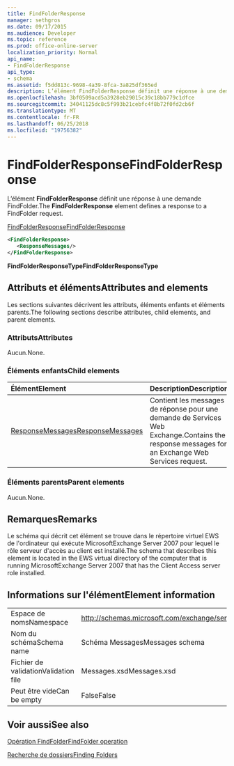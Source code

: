 ```yaml
---
title: FindFolderResponse
manager: sethgros
ms.date: 09/17/2015
ms.audience: Developer
ms.topic: reference
ms.prod: office-online-server
localization_priority: Normal
api_name:
- FindFolderResponse
api_type:
- schema
ms.assetid: f5dd813c-9698-4a39-8fca-3a825df365ed
description: L’élément FindFolderResponse définit une réponse à une demande FindFolder.
ms.openlocfilehash: 3bf0509acd5a3928eb29015c39c18bb779c1dfce
ms.sourcegitcommit: 34041125dc8c5f993b21cebfc4f8b72f0fd2cb6f
ms.translationtype: MT
ms.contentlocale: fr-FR
ms.lasthandoff: 06/25/2018
ms.locfileid: "19756382"
---
```

# <a name="findfolderresponse"></a><span data-ttu-id="b5259-103">FindFolderResponse</span><span class="sxs-lookup"><span data-stu-id="b5259-103">FindFolderResponse</span></span>

<span data-ttu-id="b5259-104">L’élément **FindFolderResponse** définit une réponse à une demande FindFolder.</span><span class="sxs-lookup"><span data-stu-id="b5259-104">The **FindFolderResponse** element defines a response to a FindFolder request.</span></span> 
  
[<span data-ttu-id="b5259-105">FindFolderResponse</span><span class="sxs-lookup"><span data-stu-id="b5259-105">FindFolderResponse</span></span>](findfolderresponse.md)
  
```xml
<FindFolderResponse>
   <ResponseMessages/>
</FindFolderResponse>
```

 <span data-ttu-id="b5259-106">**FindFolderResponseType**</span><span class="sxs-lookup"><span data-stu-id="b5259-106">**FindFolderResponseType**</span></span>
## <a name="attributes-and-elements"></a><span data-ttu-id="b5259-107">Attributs et éléments</span><span class="sxs-lookup"><span data-stu-id="b5259-107">Attributes and elements</span></span>

<span data-ttu-id="b5259-108">Les sections suivantes décrivent les attributs, éléments enfants et éléments parents.</span><span class="sxs-lookup"><span data-stu-id="b5259-108">The following sections describe attributes, child elements, and parent elements.</span></span>
  
### <a name="attributes"></a><span data-ttu-id="b5259-109">Attributs</span><span class="sxs-lookup"><span data-stu-id="b5259-109">Attributes</span></span>

<span data-ttu-id="b5259-110">Aucun.</span><span class="sxs-lookup"><span data-stu-id="b5259-110">None.</span></span>
  
### <a name="child-elements"></a><span data-ttu-id="b5259-111">Éléments enfants</span><span class="sxs-lookup"><span data-stu-id="b5259-111">Child elements</span></span>

|<span data-ttu-id="b5259-112">**Élément**</span><span class="sxs-lookup"><span data-stu-id="b5259-112">**Element**</span></span>|<span data-ttu-id="b5259-113">**Description**</span><span class="sxs-lookup"><span data-stu-id="b5259-113">**Description**</span></span>|
|:-----|:-----|
|[<span data-ttu-id="b5259-114">ResponseMessages</span><span class="sxs-lookup"><span data-stu-id="b5259-114">ResponseMessages</span></span>](responsemessages.md) <br/> |<span data-ttu-id="b5259-115">Contient les messages de réponse pour une demande de Services Web Exchange.</span><span class="sxs-lookup"><span data-stu-id="b5259-115">Contains the response messages for an Exchange Web Services request.</span></span>  <br/> |
   
### <a name="parent-elements"></a><span data-ttu-id="b5259-116">Éléments parents</span><span class="sxs-lookup"><span data-stu-id="b5259-116">Parent elements</span></span>

<span data-ttu-id="b5259-117">Aucun.</span><span class="sxs-lookup"><span data-stu-id="b5259-117">None.</span></span>
  
## <a name="remarks"></a><span data-ttu-id="b5259-118">Remarques</span><span class="sxs-lookup"><span data-stu-id="b5259-118">Remarks</span></span>

<span data-ttu-id="b5259-119">Le schéma qui décrit cet élément se trouve dans le répertoire virtuel EWS de l'ordinateur qui exécute MicrosoftExchange Server 2007 pour lequel le rôle serveur d'accès au client est installé.</span><span class="sxs-lookup"><span data-stu-id="b5259-119">The schema that describes this element is located in the EWS virtual directory of the computer that is running MicrosoftExchange Server 2007 that has the Client Access server role installed.</span></span>
  
## <a name="element-information"></a><span data-ttu-id="b5259-120">Informations sur l'élément</span><span class="sxs-lookup"><span data-stu-id="b5259-120">Element information</span></span>

|||
|:-----|:-----|
|<span data-ttu-id="b5259-121">Espace de noms</span><span class="sxs-lookup"><span data-stu-id="b5259-121">Namespace</span></span>  <br/> |http://schemas.microsoft.com/exchange/services/2006/messages  <br/> |
|<span data-ttu-id="b5259-122">Nom du schéma</span><span class="sxs-lookup"><span data-stu-id="b5259-122">Schema name</span></span>  <br/> |<span data-ttu-id="b5259-123">Schéma Messages</span><span class="sxs-lookup"><span data-stu-id="b5259-123">Messages schema</span></span>  <br/> |
|<span data-ttu-id="b5259-124">Fichier de validation</span><span class="sxs-lookup"><span data-stu-id="b5259-124">Validation file</span></span>  <br/> |<span data-ttu-id="b5259-125">Messages.xsd</span><span class="sxs-lookup"><span data-stu-id="b5259-125">Messages.xsd</span></span>  <br/> |
|<span data-ttu-id="b5259-126">Peut être vide</span><span class="sxs-lookup"><span data-stu-id="b5259-126">Can be empty</span></span>  <br/> |<span data-ttu-id="b5259-127">False</span><span class="sxs-lookup"><span data-stu-id="b5259-127">False</span></span>  <br/> |
   
## <a name="see-also"></a><span data-ttu-id="b5259-128">Voir aussi</span><span class="sxs-lookup"><span data-stu-id="b5259-128">See also</span></span>



[<span data-ttu-id="b5259-129">Opération FindFolder</span><span class="sxs-lookup"><span data-stu-id="b5259-129">FindFolder operation</span></span>](findfolder-operation.md)


[<span data-ttu-id="b5259-130">Recherche de dossiers</span><span class="sxs-lookup"><span data-stu-id="b5259-130">Finding Folders</span></span>](http://msdn.microsoft.com/library/9124d868-017a-43f0-b915-5c0082cacec9%28Office.15%29.aspx)


